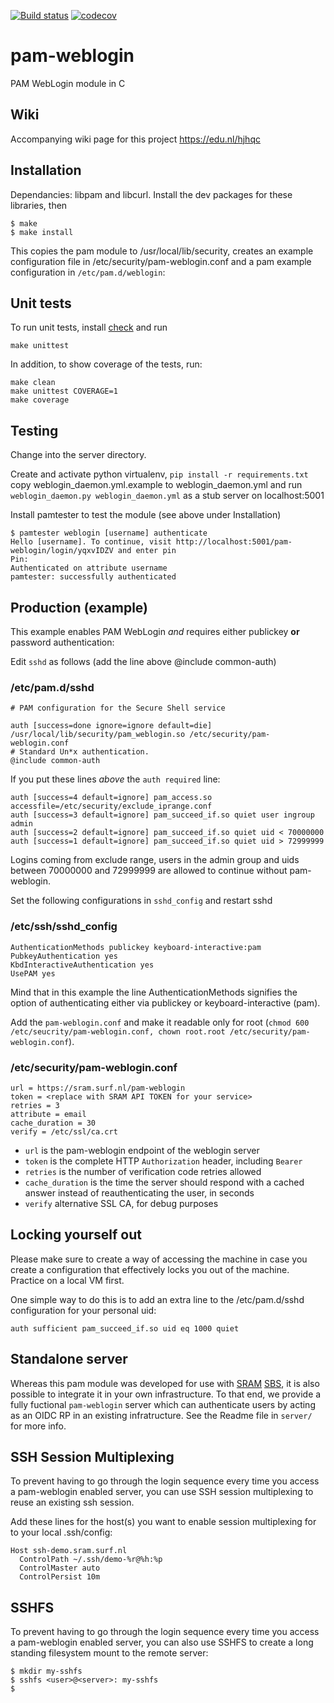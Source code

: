 [![Build status](https://github.com/SURFscz/pam-weblogin/actions/workflows/build.yml/badge.svg)](https://github.com/SURFscz/pam-weblogin/actions)
[![codecov](https://codecov.io/gh/SURFscz/pam-weblogin/graph/badge.svg?token=Z32L1KZFEB)](https://codecov.io/gh/SURFscz/pam-weblogin)

# pam-weblogin

PAM WebLogin module in C

## Wiki

Accompanying wiki page for this project https://edu.nl/hjhqc

## Installation

Dependancies: libpam and libcurl. Install the dev packages for these libraries, then

```
$ make
$ make install
```
This copies the pam module to /usr/local/lib/security, creates an example configuration file in /etc/security/pam-weblogin.conf and a pam example configuration in ```/etc/pam.d/weblogin```:

## Unit tests
To run unit tests, install [check](https://libcheck.github.io/check/) and run
```
make unittest
```

In addition, to show coverage of the tests, run:
```
make clean
make unittest COVERAGE=1
make coverage
```

## Testing

Change into the server directory.

Create and activate python virtualenv, `pip install -r requirements.txt` copy weblogin_daemon.yml.example to weblogin_daemon.yml and run `weblogin_daemon.py weblogin_daemon.yml` as a stub server on localhost:5001

Install pamtester to test the module (see above under Installation)

```
$ pamtester weblogin [username] authenticate
Hello [username]. To continue, visit http://localhost:5001/pam-weblogin/login/yqxvIDZV and enter pin
Pin:
Authenticated on attribute username
pamtester: successfully authenticated
```

## Production (example)

This example enables PAM WebLogin _and_ requires either publickey **or** password authentication:

Edit `sshd` as follows (add the line above @include common-auth)

### /etc/pam.d/sshd

```
# PAM configuration for the Secure Shell service

auth [success=done ignore=ignore default=die] /usr/local/lib/security/pam_weblogin.so /etc/security/pam-weblogin.conf
# Standard Un*x authentication.
@include common-auth
```

If you put these lines _above_ the `auth required` line:

```
auth [success=4 default=ignore] pam_access.so accessfile=/etc/security/exclude_iprange.conf
auth [success=3 default=ignore] pam_succeed_if.so quiet user ingroup admin
auth [success=2 default=ignore] pam_succeed_if.so quiet uid < 70000000
auth [success=1 default=ignore] pam_succeed_if.so quiet uid > 72999999
```

Logins coming from exclude range, users in the admin group and uids between 70000000 and 72999999 are allowed to continue without pam-weblogin.

Set the following configurations in `sshd_config` and restart sshd

### /etc/ssh/sshd_config

```
AuthenticationMethods publickey keyboard-interactive:pam
PubkeyAuthentication yes
KbdInteractiveAuthentication yes
UsePAM yes
```

Mind that in this example the line AuthenticationMethods signifies the option of authenticating either via publickey or keyboard-interactive (pam).

Add the `pam-weblogin.conf` and make it readable only for root (`chmod 600 /etc/seucrity/pam-weblogin.conf, chown root.root /etc/security/pam-weblogin.conf`).
### /etc/security/pam-weblogin.conf
```
url = https://sram.surf.nl/pam-weblogin
token = <replace with SRAM API TOKEN for your service>
retries = 3
attribute = email
cache_duration = 30
verify = /etc/ssl/ca.crt
```

-   `url` is the pam-weblogin endpoint of the weblogin server
-   `token` is the complete HTTP `Authorization` header, including `Bearer`
-   `retries` is the number of verification code retries allowed
-   `cache_duration` is the time the server should respond with a cached answer instead of reauthenticating the user, in seconds
-   `verify` alternative SSL CA, for debug purposes

## Locking yourself out

Please make sure to create a way of accessing the machine in case you create a configuration that effectively locks you out of the machine. Practice on a local VM first.

One simple way to do this is to add an extra line to the /etc/pam.d/sshd configuration for your personal uid:
```
auth sufficient pam_succeed_if.so uid eq 1000 quiet
```

## Standalone server
Whereas this pam module was developed for use with [SRAM](https://wiki.surfnet.nl/display/SRAM) [SBS](https://github.com/SURFscz/SBS), it is also possible to integrate it in your own infrastructure. To that end, we provide a fully fuctional `pam-weblogin` server which can authenticate users by acting as an OIDC RP in an existing infratructure.  See the Readme file in `server/` for more info.

## SSH Session Multiplexing
To prevent having to go through the login sequence every time you access a pam-weblogin enabled server, you can use SSH session multiplexing to reuse an existing ssh session.

Add these lines for the host(s) you want to enable session multiplexing for to your local .ssh/config:
```
Host ssh-demo.sram.surf.nl
  ControlPath ~/.ssh/demo-%r@%h:%p
  ControlMaster auto
  ControlPersist 10m
```
## SSHFS
To prevent having to go through the login sequence every time you access a pam-weblogin enabled server, you can also use SSHFS to create a long standing filesystem mount to the remote server:

```
$ mkdir my-sshfs
$ sshfs <user>@<server>: my-sshfs
$
```

